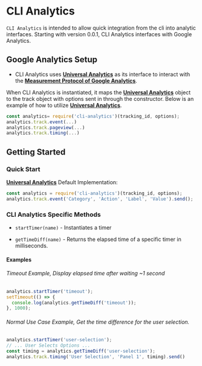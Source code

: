 # CLI Analytics

`CLI Analytics` is intended to allow quick integration from the cli into analytic interfaces. Starting with version 0.0.1, CLI Analytics interfaces with Google Analytics.

## Google Analytics Setup
- CLI Analytics uses **[Universal Analytics](https://www.npmjs.com/package/universal-analytics])** as its interface to interact with the **[Measurement Protocol of Google Analytics](https://developers.google.com/analytics/devguides/collection/protocol/v1/)**.

When CLI Analytics is instantiated, it maps the **[Universal Analytics](https://www.npmjs.com/package/universal-analytics])** object to the track object with options sent in through the constructor. Below is an example of how to utilize **[Universal Analytics](https://www.npmjs.com/package/universal-analytics])**.


```js
const analytics= require('cli-analytics')(tracking_id, options);
analytics.track.event(...)
analytics.track.pageview(...)
analytics.track.timing(...)
```

## Getting Started

### Quick Start

**[Universal Analytics](https://www.npmjs.com/package/universal-analytics])** Default Implementation:

```js  
const analytics = require('cli-analytics')(tracking_id, options);
analytics.track.event('Category', 'Action', 'Label', 'Value').send();
```

### CLI Analytics Specific Methods

- `startTimer(name)` - Instantiates a timer

- `getTimeDiff(name)` - Returns the elapsed time of a specific timer in milliseconds.

#### Examples

###### Timeout Example, Display elapsed time after waiting ~1 second
```js
analytics.startTimer('timeout');
setTimeout(() => {
  console.log(analytics.getTimeDiff('timeout'));
}, 1000);
```

###### Normal Use Case Example, Get the time difference for the user selection.
```js
analytics.startTimer('user-selection');
// ... User Selects Options ...
const timing = analytics.getTimeDiff('user-selection');
analytics.track.timing('User Selection', 'Panel 1', timing).send()
```

